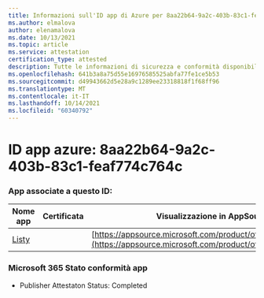```yaml
---
title: Informazioni sull'ID app di Azure per 8aa22b64-9a2c-403b-83c1-feaf774c764c
ms.author: elmalova
author: elenamalova
ms.date: 10/13/2021
ms.topic: article
ms.service: attestation
certification_type: attested
description: Tutte le informazioni di sicurezza e conformità disponibili per 8aa22b64-9a2c-403b-83c1-feaf774c764c.
ms.openlocfilehash: 641b3a8a75d55e16976585525abfa77fe1ce5b53
ms.sourcegitcommit: d49943662d5e28a9c1289ee23318818f1f68ff96
ms.translationtype: MT
ms.contentlocale: it-IT
ms.lasthandoff: 10/14/2021
ms.locfileid: "60340792"
---
```

# <a name="azure-app-id-8aa22b64-9a2c-403b-83c1-feaf774c764c"></a>ID app azure: 8aa22b64-9a2c-403b-83c1-feaf774c764c


### <a name="apps-associated-with-this-id"></a>App associate a questo ID:
| **Nome app** | **Certificata** | **Visualizzazione in AppSource** |
|--------------|---------------|-----------------------|
| [Listy](https://docs.microsoft.com/microsoft-365-app-certification/forward/WA200000798) |  | [https://appsource.microsoft.com/product/office/WA200000798](https://appsource.microsoft.com/product/office/WA200000798) |

### <a name="microsoft-365-app-compliance-status"></a>Microsoft 365 Stato conformità app
- Publisher Attestaton Status: Completed
